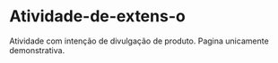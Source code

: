 # Atividade-de-extens-o
Atividade com intenção de divulgação de produto. Pagina unicamente demonstrativa. 

